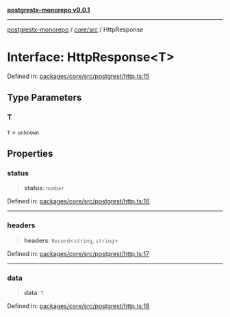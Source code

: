 [**postgrestx-monorepo v0.0.1**](../../../README.md)

---

[postgrestx-monorepo](../../../README.md) / [core/src](../README.md) / HttpResponse

# Interface: HttpResponse\<T\>

Defined in: [packages/core/src/postgrest/http.ts:15](https://github.com/samuelagm/postgrestx/blob/7b606dc406c6da40c0579c7268eb7cd998b69db8/packages/core/src/postgrest/http.ts#L15)

## Type Parameters

### T

`T` = `unknown`

## Properties

### status

> **status**: `number`

Defined in: [packages/core/src/postgrest/http.ts:16](https://github.com/samuelagm/postgrestx/blob/7b606dc406c6da40c0579c7268eb7cd998b69db8/packages/core/src/postgrest/http.ts#L16)

---

### headers

> **headers**: `Record`\<`string`, `string`\>

Defined in: [packages/core/src/postgrest/http.ts:17](https://github.com/samuelagm/postgrestx/blob/7b606dc406c6da40c0579c7268eb7cd998b69db8/packages/core/src/postgrest/http.ts#L17)

---

### data

> **data**: `T`

Defined in: [packages/core/src/postgrest/http.ts:18](https://github.com/samuelagm/postgrestx/blob/7b606dc406c6da40c0579c7268eb7cd998b69db8/packages/core/src/postgrest/http.ts#L18)
